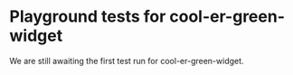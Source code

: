 # Playground tests for cool-er-green-widget
We are still awaiting the first test run for cool-er-green-widget.
